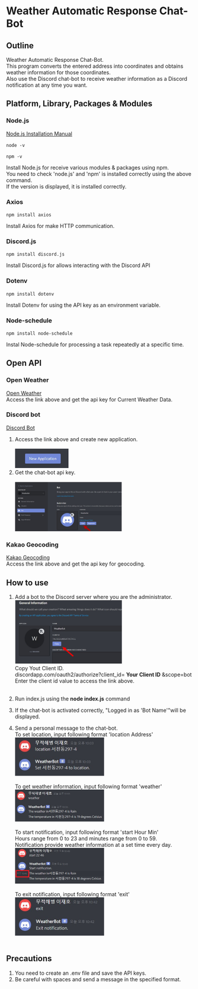 # Weather Automatic Response Chat-Bot
## Outline
Weather Automatic Response Chat-Bot.<br>
This program converts the entered address into coordinates and obtains weather information for those coordinates.<br>
Also use the Discord chat-bot to receive weather information as a Discord notification at any time you want.<br>
## Platform, Library, Packages & Modules
### Node.js
[Node.js Installation Manual](https://nodejs.org/en/)
```
node -v
```
```
npm -v
```
Install Node.js for receive various modules & packages using npm.<br>
You need to check 'node.js' and 'npm' is installed correctly using the above command.<br>
If the version is displayed, it is installed correctly.<br>

### Axios
```
npm install axios
```
Install Axios for make HTTP communication.
### Discord.js
```
npm install discord.js
```
Install Discord.js for allows interacting with the Discord API 
### Dotenv
```
npm install dotenv
```
Install Dotenv for using the API key as an environment variable.
### Node-schedule
```
npm install node-schedule 
```
Instal Node-schedule for processing a task repeatedly at a specific time.
## Open API
### Open Weather
[Open Weather](https://openweathermap.org/api)<br>
Access the link above and get the api key for Current Weather Data.<br>
### Discord bot
[Discord Bot](https://discordapp.com/developers/applications)<br>
1. Access the link above and create new application.<br><br>
<img src="image/new.jpg" width="30%"><br>
2. Get the chat-bot api key.<br><br>
<img src="image/discordAPI.jpg" width="60%"><br>
### Kakao Geocoding
[Kakao Geocoding](https://developers.kakao.com/product/map)<br>
Access the link above and get the api key for geocoding.<br>

## How to use
1. Add a bot to the Discord server where you are the administrator.<br>
<img src="image/bot-id.jpg" width="60%"><br>
Copy Yout Client ID.<br>
discordapp.com/oauth2/authorize?client_id=
**Your Client ID**
&scope=bot<br>
Enter the client id value to access the link above.<br><br>

2. Run index.js using the __node index.js__ command <br>

3. If the chat-bot is activated correctly, "Logged in as 'Bot Name'"will be displayed.<br>

4. Send a personal message to the chat-bot.<br>
To set location, input following format 'location Address'<br>
<img src="image/location.jpg" width="50%"><br><br>
To get weather information, input following format 'weather'<br>
<img src="image/weather.jpg" width="50%"><br><br>
To start notification, input following format 'start Hour Min'<br>
Hours range from 0 to 23 and minutes range from 0 to 59.<br>
Notification provide weather information at a set time every day.<br>
<img src="image/noti.jpg" width="50%"><br><br>
To exit notification, input following format 'exit'<br>
<img src="image/exit.jpg" width="50%"><br><br>
## Precautions
1. You need to create an .env file and save the API keys.
2. Be careful with spaces and send a message in the specified format.
